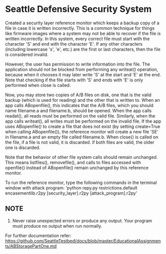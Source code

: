 # Seattle Defensive Security System
Created a security layer reference monitor which keeps a backup copy of a file in case it is written incorrectly. This is a common technique for things like firmware images where a system may not be able to recover if the file is written incorrectly. In this system, every correct file must start with the character 'S' and end with the character 'E'. If any other characters (including lowercase 's', 'e', etc.) are the first or last characters, then the file is considered invalid.

However, the user has permission to write information into the file. The application should not be blocked from performing any writeat() operation, because when it chooses it may later write 'S' at the start and 'E' at the end. Note that checking if the file starts with 'S' and ends with 'E' is only performed when close is called.

Now, you may store two copies of A/B files on disk, one that is the valid backup (which is used for reading) and the other that is written to. When an app calls ABopenfile(), this indicates that the A/B files, which you should name filename.a and filename.b, should be opened.
When the app calls readat(), all reads must be performed on the valid file. Similarly, when the app calls writeat(), all writes must be performed on the invalid file. If the app uses ABopenfile() to create a file that does not exist (by setting create=True when calling ABopenfile()), the reference monitor will create a new file 'SE' in filename.a and an empty file called filename.b. When close() is called on the file, if a file is not valid, it is discarded. if both files are valid, the older one is discarded.

Note that the behavior of other file system calls should remain unchanged. This means listfiles(), removefile(), and calls to files accessed with openfile() instead of ABopenfile() remain unchanged by this reference monitor.

To run the reference monitor, type the following commands in the terminal window with attack program:
'python repy.py restrictions.default encasementlib.r2py [security_layer].r2py [attack_program].r2py'

## NOTE
1. Never raise unexpected errors or produce any output. Your program must produce no output when run normally.

For further documentation refer: https://github.com/SeattleTestbed/docs/blob/master/EducationalAssignments/ABStoragePartOne.md
